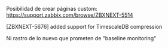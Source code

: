 Posibilidad de crear páginas custom:
https://support.zabbix.com/browse/ZBXNEXT-5514

[ZBXNEXT-5676] added support for TimescaleDB compression

Ni rastro de lo nuevo que prometen de "baseline monitoring"
